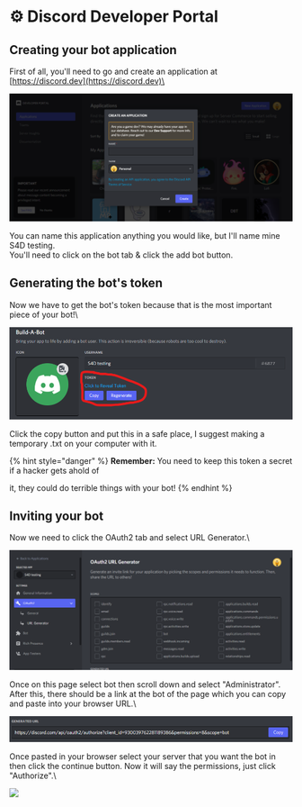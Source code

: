 # ⚙ Discord Developer Portal

## Creating your bot application

First of all, you'll need to go and create an application at [https://discord.dev](https://discord.dev)\


![](<../.gitbook/assets/image (2).png>)

You can name this application anything you would like, but I'll name mine S4D testing.\
You'll need to click on the bot tab & click the add bot button.

## Generating the bot's token

Now we have to get the bot's token because that is the most important piece of your bot!\


![](<../.gitbook/assets/image (6).png>)

Click the copy button and put this in a safe place, I suggest making a temporary .txt on your computer with it.&#x20;

{% hint style="danger" %}
**Remember:** You need to keep this token a secret if a hacker gets ahold of

it, they could do terrible things with your bot!
{% endhint %}

## Inviting your bot

Now we need to click the OAuth2 tab and select URL Generator.\


![](<../.gitbook/assets/image (1).png>)

Once on this page select bot then scroll down and select "Administrator". After this, there should be a link at the bot of the page which you can copy and paste into your browser URL.\


![](<../.gitbook/assets/image (5).png>)

Once pasted in your browser select your server that you want the bot in then click the continue button. Now it will say the permissions, just click "Authorize".\


![](../.gitbook/assets/s4dgif2.gif)
